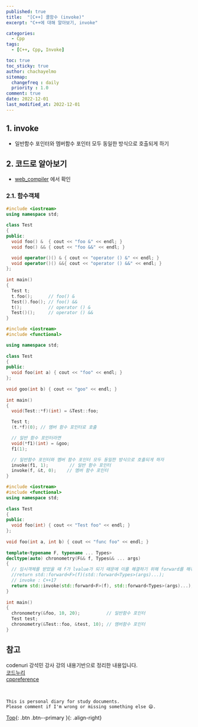 ```yaml
---
published: true
title:  "[C++] 콜함수 (invoke)"
excerpt: "C++에 대해 알아보기, invoke"

categories:
  - Cpp
tags:
  - [C++, Cpp, Invoke]

toc: true
toc_sticky: true
author: chachayelmo
sitemap:
  changefreq : daily
  priority : 1.0
comment: true
date: 2022-12-01
last_modified_at: 2022-12-01
---
```


## 1. invoke
- 일반함수 포인터와 멤버함수 포인터 모두 동일한 방식으로 호출되게 하기

## 2. 코드로 알아보기
- [web_compiler](https://godbolt.org/) 에서 확인

### 2.1. 함수객체

```cpp
#include <iostream> 
using namespace std; 
  
class Test 
{ 
public: 
  void foo() &  { cout << "foo &" << endl; } 
  void foo() && { cout << "foo &&" << endl; } 

  void operator()() & { cout << "operator () &" << endl; } 
  void operator()() &&{ cout << "operator () &&" << endl; } 
}; 
  
int main() 
{ 
  Test t; 
  t.foo();      // foo() & 
  Test().foo(); // foo() && 
  t();          // operator () &
  Test()();     // operator () &&
}
```

```cpp
#include <iostream>
#include <functional>

using namespace std; 
  
class Test 
{ 
public: 
  void foo(int a) { cout << "foo" << endl; } 
}; 
  
void goo(int b) { cout << "goo" << endl; } 
  
int main() 
{ 
  void(Test::*f)(int) = &Test::foo; 

  Test t; 
  (t.*f)(0); // 멤버 함수 포인터로 호출 

  // 일반 함수 포인터라면 
  void(*f1)(int) = &goo; 
  f1(1); 

  // 일반함수 포인터와 멤버 함수 포인터 모두 동일한 방식으로 호출되게 하자 
  invoke(f1, 1);        // 일반 함수 포인터 
  invoke(f, &t, 0);    // 멤버 함수 포인터 
}
```

```cpp
#include <iostream> 
#include <functional>
using namespace std; 
  
class Test 
{ 
public: 
  void foo(int) { cout << "Test foo" << endl; } 
}; 
  
void foo(int a, int b) { cout << "func foo" << endl; } 
  
template<typename F, typename ... Types>  
decltype(auto) chronometry(F&& f, Types&& ... args) 
{ 
  // 임시객체를 받았을 때 f가 lvalue가 되기 때문에 이를 해결하기 위해 forward를 해줘야 함 
  //return std::forward<F>(f)(std::forward<Types>(args)...); 
  // invoke : C++17
  return std::invoke(std::forward<F>(f), std::forward<Types>(args)...); 
} 
  
int main() 
{ 
  chronometry(&foo, 10, 20);          // 일반함수 포인터
  Test test; 
  chronometry(&Test::foo, &test, 10); // 멤버함수 포인터
}
```

## 참고
codenuri 강석민 강사 강의 내용기반으로 정리한 내용입니다.  
[코드누리](https://github.com/codenuri)  
[cppreference](https://en.cppreference.com/w/cpp/utility/functional/invoke)

<br>

    This is personal diary for study documents.
    Please comment if I'm wrong or missing something else 😄. 

[Top](#){: .btn .btn--primary }{: .align-right}